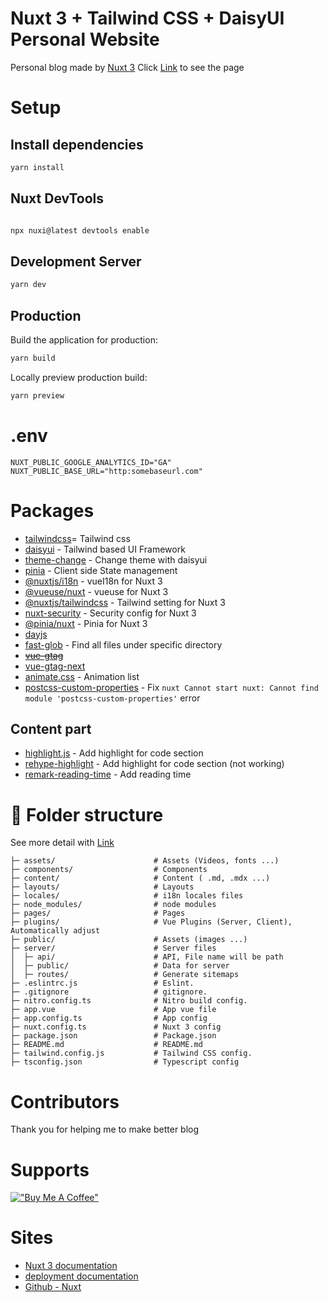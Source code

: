 # Nuxt 3 + Tailwind CSS + DaisyUI Personal Website
Personal blog made by [Nuxt 3](https://nuxt.com/)
Click [Link](https://requiem-blog.netlify.app/) to see the page

# Setup
## Install dependencies
```bash
yarn install
````
## Nuxt DevTools
```bash

npx nuxi@latest devtools enable
```
## Development Server
```bash
yarn dev
```
## Production
Build the application for production:
```bash
yarn build
```
Locally preview production build:
```bash
yarn preview
```

# .env
```text
NUXT_PUBLIC_GOOGLE_ANALYTICS_ID="GA"
NUXT_PUBLIC_BASE_URL="http:somebaseurl.com"
```

# Packages
- [tailwindcss](https://tailwindcss.com/)= Tailwind css
- [daisyui](https://daisyui.com/) - Tailwind based UI Framework
- [theme-change](https://github.com/saadeghi/theme-change) - Change theme with daisyui
- [pinia](https://nuxt.com/modules/pinia) - Client side State management
- [@nuxtjs/i18n]() - vueI18n for Nuxt 3
- [@vueuse/nuxt]() - vueuse for Nuxt 3
- [@nuxtjs/tailwindcss](https://tailwindcss.nuxt.dev/) - Tailwind setting for Nuxt 3
- [nuxt-security](https://nuxt-security.vercel.app/getting-started/quick-start) - Security config for Nuxt 3
- [@pinia/nuxt]() - Pinia for Nuxt 3
- [dayjs]() 
- [fast-glob]() - Find all files under specific directory
- ~~[vue-gtag]()~~
- [vue-gtag-next]()
- [animate.css]() - Animation list
- [postcss-custom-properties](https://www.npmjs.com/package/postcss-custom-properties) - Fix ```nuxt Cannot start nuxt: Cannot find module 'postcss-custom-properties'``` error

## Content part
- [highlight.js]() - Add highlight for code section
- [rehype-highlight]() - Add highlight for code section (not working)
- [remark-reading-time]() - Add reading time

# :file_folder: Folder structure
See more detail with [Link](https://nuxt.com/docs/guide/directory-structure/nuxt)
```text
├─ assets/                      # Assets (Videos, fonts ...)
├─ components/                  # Components
├─ content/                     # Content ( .md, .mdx ...)
├─ layouts/                     # Layouts
├─ locales/                     # i18n locales files
├─ node_modules/                # node modules
├─ pages/                       # Pages
├─ plugins/                     # Vue Plugins (Server, Client), Automatically adjust
├─ public/                      # Assets (images ...)
├─ server/                      # Server files
│  ├─ api/                      # API, File name will be path
│  ├─ public/                   # Data for server
│  ├─ routes/                   # Generate sitemaps
├─ .eslintrc.js                 # Eslint.
├─ .gitignore                   # gitignore.
├─ nitro.config.ts              # Nitro build config.
├─ app.vue                      # App vue file
├─ app.config.ts                # App config
├─ nuxt.config.ts               # Nuxt 3 config
├─ package.json                 # Package.json
├─ README.md                    # README.md
├─ tailwind.config.js           # Tailwind CSS config.
├─ tsconfig.json                # Typescript config
```

# Contributors
Thank you for helping me to make better blog

# Supports
[!["Buy Me A Coffee"](https://www.buymeacoffee.com/assets/img/custom_images/orange_img.png)](https://www.buymeacoffee.com/youngjinkwak)

# Sites
- [Nuxt 3 documentation](https://nuxt.com/docs/getting-started/introduction)
- [deployment documentation](https://nuxt.com/docs/getting-started/deployment)
- [Github - Nuxt](https://github.com/nuxt/nuxt)
